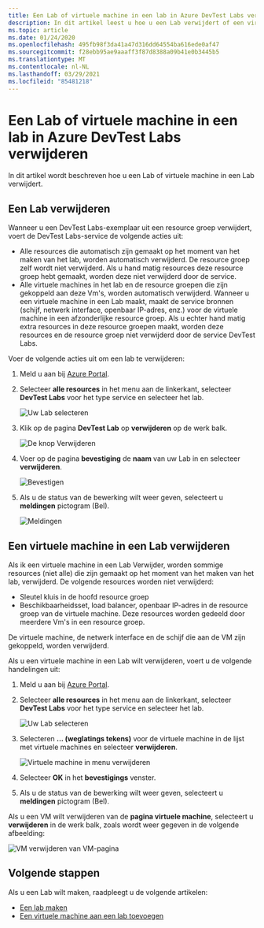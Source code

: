 ```yaml
---
title: Een Lab of virtuele machine in een lab in Azure DevTest Labs verwijderen
description: In dit artikel leest u hoe u een Lab verwijdert of een virtuele machine in een Lab verwijdert met behulp van de Azure Portal (Azure DevTest Labs).
ms.topic: article
ms.date: 01/24/2020
ms.openlocfilehash: 495fb98f3da41a47d316dd64554ba616ede0af47
ms.sourcegitcommit: f28ebb95ae9aaaff3f87d8388a09b41e0b3445b5
ms.translationtype: MT
ms.contentlocale: nl-NL
ms.lasthandoff: 03/29/2021
ms.locfileid: "85481218"
---
```

# <a name="delete-a-lab-or-vm-in-a-lab-in-azure-devtest-labs"></a>Een Lab of virtuele machine in een lab in Azure DevTest Labs verwijderen
In dit artikel wordt beschreven hoe u een Lab of virtuele machine in een Lab verwijdert.

## <a name="delete-a-lab"></a>Een Lab verwijderen
Wanneer u een DevTest Labs-exemplaar uit een resource groep verwijdert, voert de DevTest Labs-service de volgende acties uit: 

- Alle resources die automatisch zijn gemaakt op het moment van het maken van het lab, worden automatisch verwijderd. De resource groep zelf wordt niet verwijderd. Als u hand matig resources deze resource groep hebt gemaakt, worden deze niet verwijderd door de service. 
- Alle virtuele machines in het lab en de resource groepen die zijn gekoppeld aan deze Vm's, worden automatisch verwijderd. Wanneer u een virtuele machine in een Lab maakt, maakt de service bronnen (schijf, netwerk interface, openbaar IP-adres, enz.) voor de virtuele machine in een afzonderlijke resource groep. Als u echter hand matig extra resources in deze resource groepen maakt, worden deze resources en de resource groep niet verwijderd door de service DevTest Labs. 

Voer de volgende acties uit om een lab te verwijderen: 

1. Meld u aan bij [Azure Portal](https://portal.azure.com).
2. Selecteer **alle resources** in het menu aan de linkerkant, selecteer **DevTest Labs** voor het type service en selecteer het lab.

    ![Uw Lab selecteren](media/devtest-lab-delete-lab-vm/select-lab.png)
3. Klik op de pagina **DevTest Lab** op **verwijderen** op de werk balk. 

    ![De knop Verwijderen](media/devtest-lab-delete-lab-vm/delete-button.png)
4. Voer op de pagina **bevestiging** de **naam** van uw Lab in en selecteer **verwijderen**. 

    ![Bevestigen](media/devtest-lab-delete-lab-vm/confirm-delete.png)
5. Als u de status van de bewerking wilt weer geven, selecteert u **meldingen** pictogram (Bel). 

    ![Meldingen](media/devtest-lab-delete-lab-vm/delete-status.png)

 
## <a name="delete-a-vm-in-a-lab"></a>Een virtuele machine in een Lab verwijderen
Als ik een virtuele machine in een Lab Verwijder, worden sommige resources (niet alle) die zijn gemaakt op het moment van het maken van het lab, verwijderd. De volgende resources worden niet verwijderd: 

-   Sleutel kluis in de hoofd resource groep
-   Beschikbaarheidsset, load balancer, openbaar IP-adres in de resource groep van de virtuele machine. Deze resources worden gedeeld door meerdere Vm's in een resource groep. 

De virtuele machine, de netwerk interface en de schijf die aan de VM zijn gekoppeld, worden verwijderd. 

Als u een virtuele machine in een Lab wilt verwijderen, voert u de volgende handelingen uit: 

1. Meld u aan bij [Azure Portal](https://portal.azure.com).
2. Selecteer **alle resources** in het menu aan de linkerkant, selecteer **DevTest Labs** voor het type service en selecteer het lab.

    ![Uw Lab selecteren](media/devtest-lab-delete-lab-vm/select-lab.png)
3. Selecteren **... (weglatings tekens)** voor de virtuele machine in de lijst met virtuele machines en selecteer **verwijderen**. 

    ![Virtuele machine in menu verwijderen](media/devtest-lab-delete-lab-vm/delete-vm-menu-in-list.png)
4. Selecteer **OK** in het **bevestigings** venster. 
5. Als u de status van de bewerking wilt weer geven, selecteert u **meldingen** pictogram (Bel). 

Als u een VM wilt verwijderen van de **pagina virtuele machine**, selecteert u **verwijderen** in de werk balk, zoals wordt weer gegeven in de volgende afbeelding:

![VM verwijderen van VM-pagina](media/devtest-lab-delete-lab-vm/delete-from-vm-page.png) 


## <a name="next-steps"></a>Volgende stappen
Als u een Lab wilt maken, raadpleegt u de volgende artikelen: 

- [Een lab maken](devtest-lab-create-lab.md)
- [Een virtuele machine aan een lab toevoegen](devtest-lab-add-vm.md)